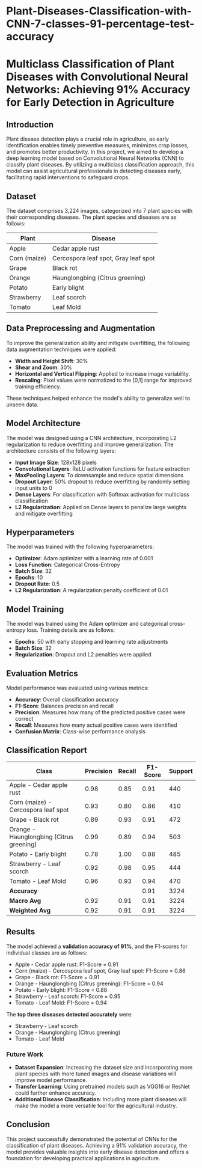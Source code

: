 # Plant-Diseases-Classification-with-CNN-7-classes-91-percentage-test-accuracy

# Multiclass Classification of Plant Diseases with Convolutional Neural Networks: Achieving 91% Accuracy for Early Detection in Agriculture

## Introduction
Plant disease detection plays a crucial role in agriculture, as early identification enables timely preventive measures, minimizes crop losses, and promotes better productivity. In this project, we aimed to develop a deep learning model based on Convolutional Neural Networks (CNN) to classify plant diseases. By utilizing a multiclass classification approach, this model can assist agricultural professionals in detecting diseases early, facilitating rapid interventions to safeguard crops.

## Dataset
The dataset comprises 3,224 images, categorized into 7 plant species with their corresponding diseases. The plant species and diseases are as follows:

| Plant                | Disease                                  |
|----------------------|------------------------------------------|
| Apple                | Cedar apple rust                         |
| Corn (maize)         | Cercospora leaf spot, Gray leaf spot     |
| Grape                | Black rot                                |
| Orange               | Haunglongbing (Citrus greening)          |
| Potato               | Early blight                             |
| Strawberry           | Leaf scorch                              |
| Tomato               | Leaf Mold                                |

## Data Preprocessing and Augmentation
To improve the generalization ability and mitigate overfitting, the following data augmentation techniques were applied:
- **Width and Height Shift**: 30%
- **Shear and Zoom**: 30%
- **Horizontal and Vertical Flipping**: Applied to increase image variability.
- **Rescaling**: Pixel values were normalized to the [0,1] range for improved training efficiency.

These techniques helped enhance the model's ability to generalize well to unseen data.

## Model Architecture
The model was designed using a CNN architecture, incorporating L2 regularization to reduce overfitting and improve generalization. The architecture consists of the following layers:
- **Input Image Size**: 128x128 pixels
- **Convolutional Layers**: ReLU activation functions for feature extraction
- **MaxPooling Layers**: To downsample and reduce spatial dimensions
- **Dropout Layer**: 50% dropout to reduce overfitting by randomly setting input units to 0
- **Dense Layers**: For classification with Softmax activation for multiclass classification
- **L2 Regularization**: Applied on Dense layers to penalize large weights and mitigate overfitting

## Hyperparameters
The model was trained with the following hyperparameters:
- **Optimizer**: Adam optimizer with a learning rate of 0.001
- **Loss Function**: Categorical Cross-Entropy
- **Batch Size**: 32
- **Epochs**: 10
- **Dropout Rate**: 0.5
- **L2 Regularization**: A regularization penalty coefficient of 0.01

## Model Training
The model was trained using the Adam optimizer and categorical cross-entropy loss. Training details are as follows:
- **Epochs**: 50 with early stopping and learning rate adjustments
- **Batch Size**: 32
- **Regularization**: Dropout and L2 penalties were applied

## Evaluation Metrics
Model performance was evaluated using various metrics:
- **Accuracy**: Overall classification accuracy
- **F1-Score**: Balances precision and recall
- **Precision**: Measures how many of the predicted positive cases were correct
- **Recall**: Measures how many actual positive cases were identified
- **Confusion Matrix**: Class-wise performance analysis

## Classification Report
| **Class**                                | **Precision** | **Recall** | **F1-Score** | **Support** |
|------------------------------------------|---------------|------------|--------------|-------------|
| Apple - Cedar apple rust                 | 0.98          | 0.85       | 0.91         | 440         |
| Corn (maize) - Cercospora leaf spot      | 0.93          | 0.80       | 0.86         | 410         |
| Grape - Black rot                        | 0.89          | 0.93       | 0.91         | 472         |
| Orange - Haunglongbing (Citrus greening) | 0.99          | 0.89       | 0.94         | 503         |
| Potato - Early blight                    | 0.78          | 1.00       | 0.88         | 485         |
| Strawberry - Leaf scorch                 | 0.92          | 0.98       | 0.95         | 444         |
| Tomato - Leaf Mold                       | 0.96          | 0.93       | 0.94         | 470         |
| **Accuracy**                             |               |            | 0.91         | 3224        |
| **Macro Avg**                            | 0.92          | 0.91       | 0.91         | 3224        |
| **Weighted Avg**                         | 0.92          | 0.91       | 0.91         | 3224        |

## Results
The model achieved a **validation accuracy of 91%**, and the F1-scores for individual classes are as follows:
- Apple - Cedar apple rust: F1-Score = 0.91
- Corn (maize) - Cercospora leaf spot, Gray leaf spot: F1-Score = 0.86
- Grape - Black rot: F1-Score = 0.91
- Orange - Haunglongbing (Citrus greening): F1-Score = 0.94
- Potato - Early blight: F1-Score = 0.88
- Strawberry - Leaf scorch: F1-Score = 0.95
- Tomato - Leaf Mold: F1-Score = 0.94

The **top three diseases detected accurately** were:
- Strawberry - Leaf scorch
- Orange - Haunglongbing (Citrus greening)
- Tomato - Leaf Mold

### Future Work
- **Dataset Expansion**: Increasing the dataset size and incorporating more plant species with more tuned images and disease variations will improve model performance.
- **Transfer Learning**: Using pretrained models such as VGG16 or ResNet could further enhance accuracy.
- **Additional Disease Classification**: Including more plant diseases will make the model a more versatile tool for the agricultural industry.

## Conclusion
This project successfully demonstrated the potential of CNNs for the classification of plant diseases. Achieving a 91% validation accuracy, the model provides valuable insights into early disease detection and offers a foundation for developing practical applications in agriculture.
